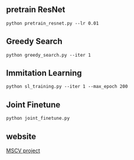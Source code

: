 

## pretrain ResNet
```
python pretrain_resnet.py --lr 0.01
```

## Greedy Search
```
python greedy_search.py --iter 1
```

## Immitation Learning
``` 
python sl_training.py --iter 1 --max_epoch 200
```

## Joint Finetune
```
python joint_finetune.py 
```

## website
[MSCV project](https://mscvprojects.ri.cmu.edu/2018team1/dynamic-layer-pruning-with-computational-budgets/)
